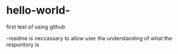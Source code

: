 # hello-world-
first test of using github

-readme is neccassary to allow user the understanding of what the resporitory is 
